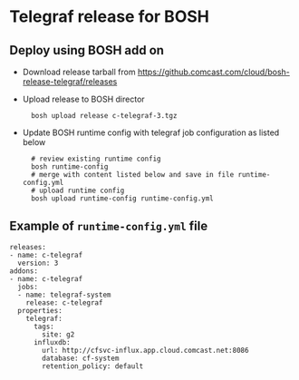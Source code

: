 # Telegraf release for BOSH

## Deploy using BOSH add on

* Download release tarball from https://github.comcast.com/cloud/bosh-release-telegraf/releases
* Upload release to BOSH director

        bosh upload release c-telegraf-3.tgz

* Update BOSH runtime config with telegraf job configuration as listed below

        # review existing runtime config
        bosh runtime-config
        # merge with content listed below and save in file runtime-config.yml
        # upload runtime config
        bosh upload runtime-config runtime-config.yml

## Example of `runtime-config.yml` file

    releases:
    - name: c-telegraf
      version: 3
    addons:
    - name: c-telegraf
      jobs:
      - name: telegraf-system
        release: c-telegraf
      properties:
        telegraf:
          tags:
            site: g2
          influxdb:
            url: http://cfsvc-influx.app.cloud.comcast.net:8086
            database: cf-system
            retention_policy: default
